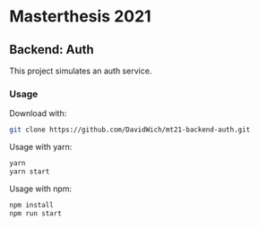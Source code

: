 # Masterthesis 2021

## Backend: Auth

This project simulates an auth service.

### Usage

Download with:

```bash
git clone https://github.com/DavidWich/mt21-backend-auth.git
```

Usage with yarn:

```bash
yarn
yarn start
```

Usage with npm:

```bash
npm install
npm run start
```
